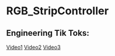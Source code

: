 # RGB_StripController

## Engineering Tik Toks:
[Video1](https://www.tiktok.com/@whelajos/video/6949434276110699782)
[Video2](https://www.tiktok.com/@whelajos/video/6950166463214882053?is_from_webapp=1&sender_device=pc&web_id6945164296968734214)
[Video3](https://www.tiktok.com/@whelajos/video/6951371105932152069?is_from_webapp=1&sender_device=pc&web_id6945164296968734214) 
